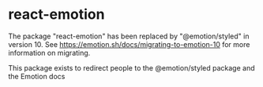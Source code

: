 # react-emotion

The package "react-emotion" has been replaced by "@emotion/styled" in version 10. See https://emotion.sh/docs/migrating-to-emotion-10 for more information on migrating.

This package exists to redirect people to the @emotion/styled package and the Emotion docs
